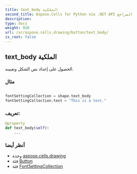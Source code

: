 ```yaml
---
title: text_body الملكية
second_title: Aspose.Cells for Python via .NET API المراجع
description:
type: docs
weight: 920
url: /ar/aspose.cells.drawing/button/text_body/
is_root: false
---
```

##  text_body الملكية

الحصول على إعداد نص الشكل وتعيينه.

###  مثال

```python

fontSettingCollection = shape.text_body
fontSettingCollection.text = "This is a test."

```
###  تعريف:
```python
@property
def text_body(self):
    ...
```

###  أنظر أيضا
* وحدة [aspose.cells.drawing](../../)
* فئة [Button](/cells/python-net/ar/aspose.cells.drawing/button)
* فئة [FontSettingCollection](/cells/python-net/ar/aspose.cells.drawing.texts/fontsettingcollection)
